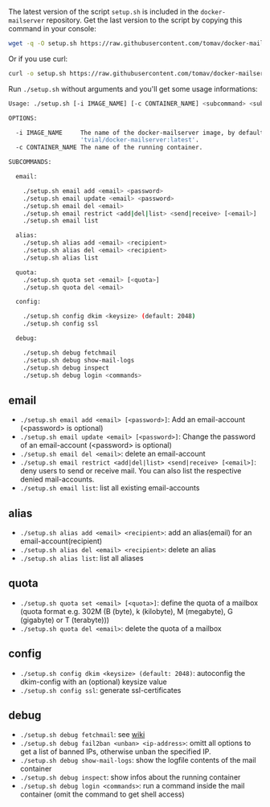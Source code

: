 The latest version of the script `setup.sh` is included in the `docker-mailserver` repository. Get the last version to the script by copying this command in your console:

```sh
wget -q -O setup.sh https://raw.githubusercontent.com/tomav/docker-mailserver/master/setup.sh; chmod a+x ./setup.sh
```

Or if you use curl:

```sh
curl -o setup.sh https://raw.githubusercontent.com/tomav/docker-mailserver/master/setup.sh; chmod a+x ./setup.sh
```

Run `./setup.sh` without arguments and you'll get some usage informations:

```sh
Usage: ./setup.sh [-i IMAGE_NAME] [-c CONTAINER_NAME] <subcommand> <subcommand> [args]

OPTIONS:

  -i IMAGE_NAME     The name of the docker-mailserver image, by default
                    'tvial/docker-mailserver:latest'.
  -c CONTAINER_NAME The name of the running container.

SUBCOMMANDS:

  email:

    ./setup.sh email add <email> <password>
    ./setup.sh email update <email> <password>
    ./setup.sh email del <email>
    ./setup.sh email restrict <add|del|list> <send|receive> [<email>]
    ./setup.sh email list

  alias:
    ./setup.sh alias add <email> <recipient>
    ./setup.sh alias del <email> <recipient>
    ./setup.sh alias list

  quota:
    ./setup.sh quota set <email> [<quota>]
    ./setup.sh quota del <email>

  config:

    ./setup.sh config dkim <keysize> (default: 2048)
    ./setup.sh config ssl

  debug:

    ./setup.sh debug fetchmail
    ./setup.sh debug show-mail-logs
    ./setup.sh debug inspect
    ./setup.sh debug login <commands>
```

## email

* `./setup.sh email add <email> [<password>]`: Add an email-account (\<password\> is optional)
* `./setup.sh email update <email> [<password>]`: Change the password of an email-account (\<password\> is optional)
* `./setup.sh email del <email>`: delete an email-account
* `./setup.sh email restrict <add|del|list> <send|receive> [<email>]`: deny users to send or receive mail. You can also list the respective denied mail-accounts.
* `./setup.sh email list`: list all existing email-accounts

## alias
* `./setup.sh alias add <email> <recipient>`: add an alias(email) for an email-account(recipient)
* `./setup.sh alias del <email> <recipient>`: delete an alias
* `./setup.sh alias list`: list all aliases

## quota

* `./setup.sh quota set <email> [<quota>]`: define the quota of a mailbox (quota format e.g. 302M (B (byte), k (kilobyte), M (megabyte), G (gigabyte) or T (terabyte)))
*  `./setup.sh quota del <email>`: delete the quota of a mailbox

## config 

* `./setup.sh config dkim <keysize> (default: 2048)`: autoconfig the dkim-config with an (optional) keysize value
* `./setup.sh config ssl`: generate ssl-certificates

## debug 

* `./setup.sh debug fetchmail`: see [wiki](https://github.com/tomav/docker-mailserver/wiki/Retrieve-emails-from-a-remote-mail-server-%28using-builtin-fetchmail%29#debugging)
* `./setup.sh debug fail2ban <unban> <ip-address>`: omitt all options to get a list of banned IPs, otherwise unban the specified IP.
* `./setup.sh debug show-mail-logs`: show the logfile contents of the mail container
* `./setup.sh debug inspect`: show infos about the running container
* `./setup.sh debug login <commands>`: run a command inside the mail container (omit the command to get shell access)


